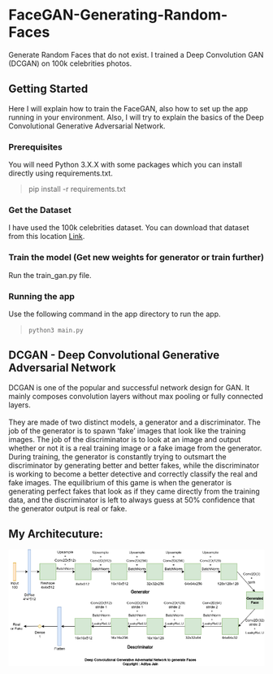 # FaceGAN-Generating-Random-Faces
Generate Random Faces that do not exist. I trained a Deep Convolution GAN (DCGAN) on 100k celebrities photos.






## Getting Started
Here I will explain how to train the FaceGAN, also how to set up the app running in your environment. Also, I will try to explain the basics of the Deep Convolutional Generative Adversarial Network.

### Prerequisites
You will need Python 3.X.X with some packages which you can install directly using requirements.txt.
> pip install -r requirements.txt

### Get the Dataset
I have used the 100k celebrities dataset. You can download that dataset from this location [Link](https://www.kaggle.com/greg115/celebrities-100k).

### Train the model (Get new weights for generator or train further)
Run the train_gan.py file. 

### Running the app
Use the following command in the app directory to run the app.
> ``` python3 main.py ```

## DCGAN - Deep Convolutional Generative Adversarial Network
DCGAN is one of the popular and successful network design for GAN. It mainly composes convolution layers without max pooling or fully connected layers. 
<br><br>
They are made of two distinct models, a generator and a discriminator. The job of the generator is to spawn ‘fake’ images that look like the training images. The job of the discriminator is to look at an image and output whether or not it is a real training image or a fake image from the generator. During training, the generator is constantly trying to outsmart the discriminator by generating better and better fakes, while the discriminator is working to become a better detective and correctly classify the real and fake images. The equilibrium of this game is when the generator is generating perfect fakes that look as if they came directly from the training data, and the discriminator is left to always guess at 50% confidence that the generator output is real or fake.

## My Architecuture:
![FaceGAN Architecture](screenshots/facegan_arch.png)




